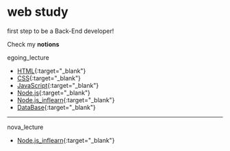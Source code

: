 <!-- Heading -->
# web study
first step to be a Back-End developer!


Check my **notions**


egoing_lecture  
* [HTML](https://equatorial-dingo-69c.notion.site/web-1-HTML-d94a4766c9444ba3959901c0b37d5d09){:target="_blank"}
* [CSS](https://equatorial-dingo-69c.notion.site/web-2-CSS-2786cf6bd2d447b3849b618341c2053f){:target="_blank"}
* [JavaScript](https://equatorial-dingo-69c.notion.site/web-3-JavaScript-7ebb2d0eb3a6484287ee07210ec12b79){:target="_blank"}
* [Node.js](https://equatorial-dingo-69c.notion.site/_web-Node-js-509f936d3d29475694aefe05e103296e){:target="_blank"}
* [Node.js_inflearn](https://equatorial-dingo-69c.notion.site/_node-js_egoing-180b687487de4373a5cab42bb0de5857){:target="_blank"}
* [DataBase](https://equatorial-dingo-69c.notion.site/_Database-cd021426307a4666b6c1bfc539538cdb){:target="_blank"}
---


nova_lecture
* [Node.js_inflearn](https://equatorial-dingo-69c.notion.site/_nodejs_nova-549fd7debf5c4af594952748b20f8b04){:target="_blank"}


<!-- <a href="https://equatorial-dingo-69c.notion.site/web-2-CSS-2786cf6bd2d447b3849b618341c2053f" target="_blank">CSS</a> -->